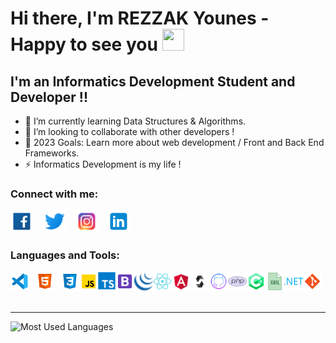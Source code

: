 # Hi there, I'm REZZAK Younes - Happy to see you <img src="https://media.giphy.com/media/hvRJCLFzcasrR4ia7z/giphy.gif" width="35px" height="35px"> 

## I'm an Informatics Development Student and Developer !!

- 📕 I’m currently learning Data Structures & Algorithms.
- 👯 I’m looking to collaborate with other developers !
- 🥅 2023 Goals: Learn more about web development / Front and Back End Frameworks.
- ⚡ Informatics Development is my life !

### Connect with me:

<a href="https://www.facebook.com/" target="_blank"><img width="36px" src="images/facebook.svg" alt="Facebook"/></a>
&nbsp;&nbsp;
<a href="https://twitter.com/" target="_blank"><img width="36px" src="images/twitter.svg" alt="Twitter"/></a>
&nbsp;&nbsp;
<a href="https://www.instagram.com/" target="_blank"><img width="36px" src="images/instagram.svg" alt="Instagram"/></a>
&nbsp;&nbsp;
<a href="https://www.linkedin.com/in" target="_blank"><img width="36px" src="images/linkedin.svg" alt="LinkedIn"/></a>
### Languages and Tools:

<img align="left" alt="Visual Studio Code" src="images/vs.svg" width="30px" style="padding-right:10px;"/>
<img align="left" alt="HTML" src="images/html.svg" width="30px" style="padding-right:10px;"/>
<img align="left" alt="CSS" src="images/css.png" width="30px"/>
<img align="left" alt="Javascript" src="images/javascript.svg" width="30px"/>
<img align="left" alt="Typescript" src="images/typescript.png" width="28px"/>
<img align="left" alt="Bootstrap" src="images/bootstrap.svg" width="30px"/>
<img align="left" alt="jQuery" src="images/jquery.png" width="30px"/>
<img align="left" alt="React" src="images/react.svg" width="30px"/>
<img align="left" alt="Angular" src="images/angular.png" width="30px"/>
<img align="left" alt="Solidity" src="images/solidity.png" width="30px"/>
<img align="left" alt="Github" src="images/github.svg" width="30px"/>
<img alt="Git" src="images/git.svg" width="30px"/>
<img align="left" alt="Git" src="images/php.svg" width="30px"/>
<img align="left" alt="C#" src="images/c-sharp.svg" width="30px"/>
<img align="left" alt="XML" src="images/xml.png" width="30px"/>
<img align="left" alt=".NET" src="images/net.png" width="30px"/>
<br />
<br />
<hr />
<img alt="Most Used Languages" src="https://github-readme-stats.vercel.app/api/top-langs/?username=younesrezzak&layout=compact&title_color=000000" style="width:40%;"/>
